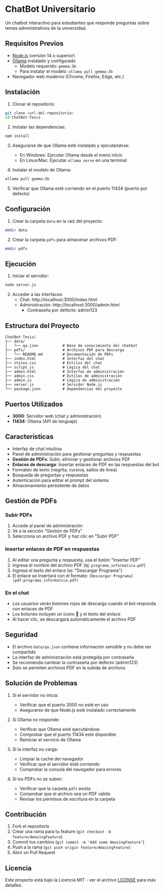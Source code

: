 # ChatBot Universitario

Un chatbot interactivo para estudiantes que responde preguntas sobre temas administrativos de la universidad.

## Requisitos Previos

- [Node.js](https://nodejs.org/) (versión 14 o superior)
- [Ollama](https://ollama.ai/) instalado y configurado
  - Modelo requerido: `gemma:3b`
  - Para instalar el modelo: `ollama pull gemma:3b`
- Navegador web moderno (Chrome, Firefox, Edge, etc.)

## Instalación

1. Clonar el repositorio:
```bash
git clone <url-del-repositorio>
cd ChatBot-Tesis
```

2. Instalar las dependencias:
```bash
npm install
```

3. Asegurarse de que Ollama esté instalado y ejecutándose:
   - En Windows: Ejecutar Ollama desde el menú inicio
   - En Linux/Mac: Ejecutar `ollama serve` en una terminal

4. Instalar el modelo de Ollama:
```bash
ollama pull gemma:3b
```

5. Verificar que Ollama esté corriendo en el puerto 11434 (puerto por defecto)

## Configuración

1. Crear la carpeta `data` en la raíz del proyecto:
```bash
mkdir data
```

2. Crear la carpeta `pdfs` para almacenar archivos PDF:
```bash
mkdir pdfs
```

## Ejecución

1. Iniciar el servidor:
```bash
node server.js
```

2. Acceder a las interfaces:
   - Chat: http://localhost:3000/index.html
   - Administración: http://localhost:3000/admin.html
     - Contraseña por defecto: admin123

## Estructura del Proyecto

```
ChatBot-Tesis/
├── data/
│   └── qa.json           # Base de conocimiento del chatbot
├── pdfs/                 # Archivos PDF para descarga
│   └── README.md         # Documentación de PDFs
├── index.html            # Interfaz del chat
├── styles.css            # Estilos del chat
├── script.js             # Lógica del chat
├── admin.html            # Interfaz de administración
├── admin.css             # Estilos de administración
├── admin.js              # Lógica de administración
├── server.js             # Servidor Node.js
└── package.json          # Dependencias del proyecto
```

## Puertos Utilizados

- **3000**: Servidor web (chat y administración)
- **11434**: Ollama (API de lenguaje)

## Características

- Interfaz de chat intuitiva
- Panel de administración para gestionar preguntas y respuestas
- **Gestión de PDFs**: Subir, eliminar y gestionar archivos PDF
- **Enlaces de descarga**: Insertar enlaces de PDF en las respuestas del bot
- Formateo de texto (negrita, cursiva, saltos de línea)
- Búsqueda de preguntas y respuestas
- Autenticación para editar el prompt del sistema
- Almacenamiento persistente de datos

## Gestión de PDFs

### Subir PDFs
1. Accede al panel de administración
2. Ve a la sección "Gestión de PDFs"
3. Selecciona un archivo PDF y haz clic en "Subir PDF"

### Insertar enlaces de PDF en respuestas
1. Al editar una pregunta y respuesta, usa el botón "Insertar PDF"
2. Ingresa el nombre del archivo PDF (ej: `programa_informatica.pdf`)
3. Ingresa el texto del enlace (ej: "Descargar Programa")
4. El enlace se insertará con el formato: `[Descargar Programa](pdf:programa_informatica.pdf)`

### En el chat
- Los usuarios verán botones rojos de descarga cuando el bot responda con enlaces de PDF
- Los botones incluyen un ícono 📄 y el texto del enlace
- Al hacer clic, se descargará automáticamente el archivo PDF

## Seguridad

- El archivo `data/qa.json` contiene información sensible y no debe ser compartido
- La interfaz de administración está protegida por contraseña
- Se recomienda cambiar la contraseña por defecto (admin123)
- Solo se permiten archivos PDF en la subida de archivos

## Solución de Problemas

1. Si el servidor no inicia:
   - Verificar que el puerto 3000 no esté en uso
   - Asegurarse de que Node.js esté instalado correctamente

2. Si Ollama no responde:
   - Verificar que Ollama esté ejecutándose
   - Comprobar que el puerto 11434 esté disponible
   - Reiniciar el servicio de Ollama

3. Si la interfaz no carga:
   - Limpiar la caché del navegador
   - Verificar que el servidor esté corriendo
   - Comprobar la consola del navegador para errores

4. Si los PDFs no se suben:
   - Verificar que la carpeta `pdfs` exista
   - Comprobar que el archivo sea un PDF válido
   - Revisar los permisos de escritura en la carpeta

## Contribución

1. Fork el repositorio
2. Crear una rama para tu feature (`git checkout -b feature/AmazingFeature`)
3. Commit tus cambios (`git commit -m 'Add some AmazingFeature'`)
4. Push a la rama (`git push origin feature/AmazingFeature`)
5. Abrir un Pull Request

## Licencia

Este proyecto está bajo la Licencia MIT - ver el archivo [LICENSE](LICENSE) para más detalles.

